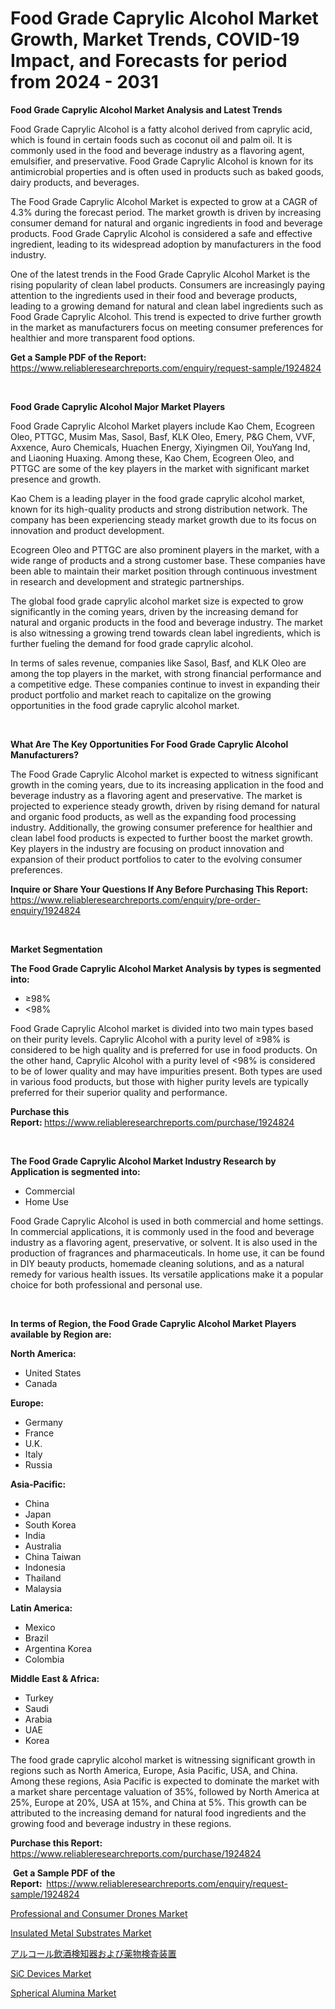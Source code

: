 <p><h1>Food Grade Caprylic Alcohol Market Growth, Market Trends, COVID-19 Impact, and Forecasts for period from 2024 - 2031</h1></p><p><strong>Food Grade Caprylic Alcohol Market Analysis and Latest Trends</strong></p>
<p><p>Food Grade Caprylic Alcohol is a fatty alcohol derived from caprylic acid, which is found in certain foods such as coconut oil and palm oil. It is commonly used in the food and beverage industry as a flavoring agent, emulsifier, and preservative. Food Grade Caprylic Alcohol is known for its antimicrobial properties and is often used in products such as baked goods, dairy products, and beverages.</p><p>The Food Grade Caprylic Alcohol Market is expected to grow at a CAGR of 4.3% during the forecast period. The market growth is driven by increasing consumer demand for natural and organic ingredients in food and beverage products. Food Grade Caprylic Alcohol is considered a safe and effective ingredient, leading to its widespread adoption by manufacturers in the food industry.</p><p>One of the latest trends in the Food Grade Caprylic Alcohol Market is the rising popularity of clean label products. Consumers are increasingly paying attention to the ingredients used in their food and beverage products, leading to a growing demand for natural and clean label ingredients such as Food Grade Caprylic Alcohol. This trend is expected to drive further growth in the market as manufacturers focus on meeting consumer preferences for healthier and more transparent food options.</p></p>
<p><strong>Get a Sample PDF of the Report:&nbsp;</strong> <a href="https://www.reliableresearchreports.com/enquiry/request-sample/1924824">https://www.reliableresearchreports.com/enquiry/request-sample/1924824</a></p>
<p>&nbsp;</p>
<p><strong>Food Grade Caprylic Alcohol Major Market Players</strong></p>
<p><p>Food Grade Caprylic Alcohol Market players include Kao Chem, Ecogreen Oleo, PTTGC, Musim Mas, Sasol, Basf, KLK Oleo, Emery, P&G Chem, VVF, Axxence, Auro Chemicals, Huachen Energy, Xiyingmen Oil, YouYang Ind, and Liaoning Huaxing. Among these, Kao Chem, Ecogreen Oleo, and PTTGC are some of the key players in the market with significant market presence and growth.</p><p>Kao Chem is a leading player in the food grade caprylic alcohol market, known for its high-quality products and strong distribution network. The company has been experiencing steady market growth due to its focus on innovation and product development.</p><p>Ecogreen Oleo and PTTGC are also prominent players in the market, with a wide range of products and a strong customer base. These companies have been able to maintain their market position through continuous investment in research and development and strategic partnerships.</p><p>The global food grade caprylic alcohol market size is expected to grow significantly in the coming years, driven by the increasing demand for natural and organic products in the food and beverage industry. The market is also witnessing a growing trend towards clean label ingredients, which is further fueling the demand for food grade caprylic alcohol.</p><p>In terms of sales revenue, companies like Sasol, Basf, and KLK Oleo are among the top players in the market, with strong financial performance and a competitive edge. These companies continue to invest in expanding their product portfolio and market reach to capitalize on the growing opportunities in the food grade caprylic alcohol market.</p></p>
<p>&nbsp;</p>
<p><strong>What Are The Key Opportunities For Food Grade Caprylic Alcohol Manufacturers?</strong></p>
<p><p>The Food Grade Caprylic Alcohol market is expected to witness significant growth in the coming years, due to its increasing application in the food and beverage industry as a flavoring agent and preservative. The market is projected to experience steady growth, driven by rising demand for natural and organic food products, as well as the expanding food processing industry. Additionally, the growing consumer preference for healthier and clean label food products is expected to further boost the market growth. Key players in the industry are focusing on product innovation and expansion of their product portfolios to cater to the evolving consumer preferences.</p></p>
<p><strong>Inquire or Share Your Questions If Any Before Purchasing This Report:</strong> <a href="https://www.reliableresearchreports.com/enquiry/pre-order-enquiry/1924824">https://www.reliableresearchreports.com/enquiry/pre-order-enquiry/1924824</a></p>
<p>&nbsp;</p>
<p><strong>Market Segmentation</strong></p>
<p><strong>The Food Grade Caprylic Alcohol Market Analysis by types is segmented into:</strong></p>
<p><ul><li>≥98%</li><li><98%</li></ul></p>
<p><p>Food Grade Caprylic Alcohol market is divided into two main types based on their purity levels. Caprylic Alcohol with a purity level of ≥98% is considered to be high quality and is preferred for use in food products. On the other hand, Caprylic Alcohol with a purity level of <98% is considered to be of lower quality and may have impurities present. Both types are used in various food products, but those with higher purity levels are typically preferred for their superior quality and performance.</p></p>
<p><strong>Purchase this Report:&nbsp;</strong><a href="https://www.reliableresearchreports.com/purchase/1924824">https://www.reliableresearchreports.com/purchase/1924824</a></p>
<p>&nbsp;</p>
<p><strong>The Food Grade Caprylic Alcohol Market Industry Research by Application is segmented into:</strong></p>
<p><ul><li>Commercial</li><li>Home Use</li></ul></p>
<p><p>Food Grade Caprylic Alcohol is used in both commercial and home settings. In commercial applications, it is commonly used in the food and beverage industry as a flavoring agent, preservative, or solvent. It is also used in the production of fragrances and pharmaceuticals. In home use, it can be found in DIY beauty products, homemade cleaning solutions, and as a natural remedy for various health issues. Its versatile applications make it a popular choice for both professional and personal use.</p></p>
<p>&nbsp;</p>
<p><strong>In terms of Region, the Food Grade Caprylic Alcohol Market Players available by Region are:</strong></p>
<p>
    <p> <strong> North America: </strong>
        <ul>
            <li>United States</li>
            <li>Canada</li>
        </ul>
        </p> 
    <p> <strong> Europe: </strong>
        <ul>
            <li>Germany</li>
            <li>France</li>
            <li>U.K.</li>
            <li>Italy</li>
            <li>Russia</li>
        </ul>
        </p> 
    <p> <strong> Asia-Pacific: </strong>
        <ul>
            <li>China</li>
            <li>Japan</li>
            <li>South Korea</li>
            <li>India</li>
            <li>Australia</li>
            <li>China Taiwan</li>
            <li>Indonesia</li>
            <li>Thailand</li>
            <li>Malaysia</li>
        </ul>
        </p> 
    <p> <strong> Latin America: </strong>
        <ul>
            <li>Mexico</li>
            <li>Brazil</li>
            <li>Argentina Korea</li>
            <li>Colombia</li>
        </ul>
        </p> 
    <p> <strong> Middle East & Africa: </strong>
        <ul>
            <li>Turkey</li>
            <li>Saudi</li>
            <li>Arabia</li>
            <li>UAE</li>
            <li>Korea</li>
        </ul>
    </p>
    </p>
<p><p>The food grade caprylic alcohol market is witnessing significant growth in regions such as North America, Europe, Asia Pacific, USA, and China. Among these regions, Asia Pacific is expected to dominate the market with a market share percentage valuation of 35%, followed by North America at 25%, Europe at 20%, USA at 15%, and China at 5%. This growth can be attributed to the increasing demand for natural food ingredients and the growing food and beverage industry in these regions.</p></p>
<p><strong>Purchase this Report: </strong><a href="https://www.reliableresearchreports.com/purchase/1924824">https://www.reliableresearchreports.com/purchase/1924824</a></p>
<p>&nbsp;<strong>Get a Sample PDF of the Report:&nbsp;&nbsp;</strong><a href="https://www.reliableresearchreports.com/enquiry/request-sample/1924824">https://www.reliableresearchreports.com/enquiry/request-sample/1924824</a></p>
<p><strong></strong></p>
<p><p><a href="https://military-diascia-e68.notion.site/Professional-and-Consumer-Drones-Market-Research-Report-Provides-thorough-Industry-Overview-which-o-668e10bdb3264cf2aaf78f82e5ec6c68">Professional and Consumer Drones Market</a></p><p><a href="https://view.publitas.com/reportprime-1/insulated-metal-substrates-market-research-report-the-key-to-successful-business-strategy-forecasted-for-period-from-2024-2031/">Insulated Metal Substrates Market</a></p><p><a href="https://medium.com/@destineygrimes2023/%E3%82%A2%E3%83%AB%E3%82%B3%E3%83%BC%E3%83%AB%E3%83%96%E3%83%AC%E3%82%B9%E3%83%86%E3%82%B9%E3%83%88%E6%A9%9F%E5%99%A8%E3%81%8A%E3%82%88%E3%81%B3%E8%96%AC%E7%89%A9%E6%A4%9C%E6%9F%BB%E6%A9%9F%E5%99%A8%E3%81%AE%E5%B8%82%E5%A0%B4%E8%A6%8F%E6%A8%A1%E3%81%A8%E5%B8%82%E5%A0%B4%E5%8B%95%E5%90%91-%E5%AE%8C%E5%85%A8%E3%81%AA%E6%A5%AD%E7%95%8C%E6%A6%82%E8%A6%B3-2024%E5%B9%B4%E3%81%8B%E3%82%892031%E5%B9%B4%E3%81%BE%E3%81%A7-dcb2a627b405">アルコール飲酒検知器および薬物検査装置</a></p><p><a href="https://iodized-pantydraco-05c.notion.site/Insights-into-SiC-Devices-Market-Size-Analysing-Market-Share-Trends-and-Growth-from-2024-to-2031-2d3b26a0638a45508accf8f067af6cbd">SiC Devices Market</a></p><p><a href="https://view.publitas.com/reportprime-1/insights-into-spherical-alumina-market-size-analysing-market-share-trends-and-growth-from-2024-to-2031/">Spherical Alumina Market</a></p></p>